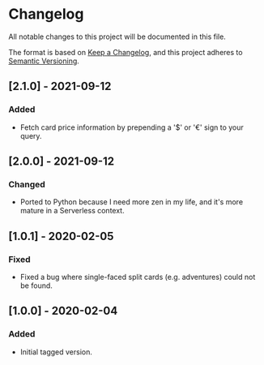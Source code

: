 # Changelog

All notable changes to this project will be documented in this file.

The format is based on [Keep a Changelog](https://keepachangelog.com/en/1.0.0/),
and this project adheres to [Semantic Versioning](https://semver.org/spec/v2.0.0.html).

## [2.1.0] - 2021-09-12

### Added

- Fetch card price information by prepending a '$' or '€' sign to your query.

## [2.0.0] - 2021-09-12

### Changed

- Ported to Python because I need more zen in my life, and it's more mature in
  a Serverless context.


## [1.0.1] - 2020-02-05

### Fixed

- Fixed a bug where single-faced split cards (e.g. adventures) could not be found.

## [1.0.0] - 2020-02-04

### Added

- Initial tagged version.
